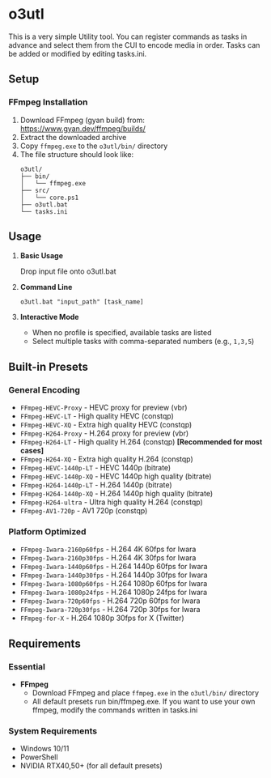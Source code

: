 # o3utl

This is a very simple Utility tool. You can register commands as tasks in advance and select them from the CUI to encode media in order. Tasks can be added or modified by editing tasks.ini.

## Setup

### FFmpeg Installation
1. Download FFmpeg (gyan build) from: https://www.gyan.dev/ffmpeg/builds/
2. Extract the downloaded archive
3. Copy `ffmpeg.exe` to the `o3utl/bin/` directory
4. The file structure should look like:
   ```
   o3utl/
   ├── bin/
   │   └── ffmpeg.exe
   ├── src/
   │   └── core.ps1
   ├── o3utl.bat
   └── tasks.ini
   ```

## Usage

1. **Basic Usage**
   
   Drop input file onto o3utl.bat

3. **Command Line**
   ```batch
   o3utl.bat "input_path" [task_name]
   ```

4. **Interactive Mode**
   - When no profile is specified, available tasks are listed
   - Select multiple tasks with comma-separated numbers (e.g., `1,3,5`)

## Built-in Presets

### General Encoding
- `FFmpeg-HEVC-Proxy` - HEVC proxy for preview (vbr)
- `FFmpeg-HEVC-LT` - High quality HEVC (constqp)
- `FFmpeg-HEVC-XQ` - Extra high quality HEVC (constqp)
- `FFmpeg-H264-Proxy` - H.264 proxy for preview (vbr)
- `FFmpeg-H264-LT` - High quality H.264 (constqp) **[Recommended for most cases]**
- `FFmpeg-H264-XQ` - Extra high quality H.264 (constqp)
- `FFmpeg-HEVC-1440p-LT` - HEVC 1440p (bitrate)
- `FFmpeg-HEVC-1440p-XQ` - HEVC 1440p high quality (bitrate)
- `FFmpeg-H264-1440p-LT` - H.264 1440p (bitrate)
- `FFmpeg-H264-1440p-XQ` - H.264 1440p high quality (bitrate)
- `FFmpeg-H264-ultra` - Ultra high quality H.264 (constqp)
- `FFmpeg-AV1-720p` - AV1 720p (constqp)

### Platform Optimized
- `FFmpeg-Iwara-2160p60fps` - H.264 4K 60fps for Iwara
- `FFmpeg-Iwara-2160p30fps` - H.264 4K 30fps for Iwara
- `FFmpeg-Iwara-1440p60fps` - H.264 1440p 60fps for Iwara
- `FFmpeg-Iwara-1440p30fps` - H.264 1440p 30fps for Iwara
- `FFmpeg-Iwara-1080p60fps` - H.264 1080p 60fps for Iwara
- `FFmpeg-Iwara-1080p24fps` - H.264 1080p 24fps for Iwara
- `FFmpeg-Iwara-720p60fps` - H.264 720p 60fps for Iwara
- `FFmpeg-Iwara-720p30fps` - H.264 720p 30fps for Iwara
- `FFmpeg-for-X` - H.264 1080p 30fps for X (Twitter)

## Requirements

### Essential
- **FFmpeg**
  - Download FFmpeg and place `ffmpeg.exe` in the `o3utl/bin/` directory
  - All default presets run bin/ffmpeg.exe. If you want to use your own ffmpeg, modify the commands written in tasks.ini

### System Requirements
- Windows 10/11
- PowerShell
- NVIDIA RTX40,50+ (for all default presets)
